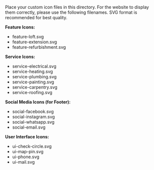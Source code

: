 
Place your custom icon files in this directory.
For the website to display them correctly, please use the following filenames. SVG format is recommended for best quality.

**Feature Icons:**
- feature-loft.svg
- feature-extension.svg
- feature-refurbishment.svg

**Service Icons:**
- service-electrical.svg
- service-heating.svg
- service-plumbing.svg
- service-painting.svg
- service-carpentry.svg
- service-roofing.svg

**Social Media Icons (for Footer):**
- social-facebook.svg
- social-instagram.svg
- social-whatsapp.svg
- social-email.svg

**User Interface Icons:**
- ui-check-circle.svg
- ui-map-pin.svg
- ui-phone.svg
- ui-mail.svg
